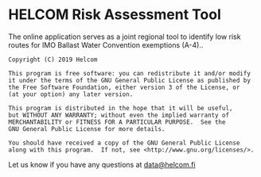 # HELCOM Risk Assessment Tool
The online application serves as a joint regional tool to identify low risk routes for IMO Ballast Water Convention exemptions (A-4)..

    Copyright (C) 2019 Helcom

    This program is free software: you can redistribute it and/or modify
    it under the terms of the GNU General Public License as published by
    the Free Software Foundation, either version 3 of the License, or
    (at your option) any later version.

    This program is distributed in the hope that it will be useful,
    but WITHOUT ANY WARRANTY; without even the implied warranty of
    MERCHANTABILITY or FITNESS FOR A PARTICULAR PURPOSE.  See the
    GNU General Public License for more details.

    You should have received a copy of the GNU General Public License
    along with this program.  If not, see <http://www.gnu.org/licenses/>.

Let us know if you have any questions at data@helcom.fi
